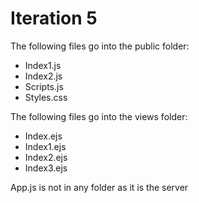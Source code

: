 # Iteration 5
The following files go into the public folder:
- Index1.js
- Index2.js
- Scripts.js
- Styles.css

The following files go into the views folder:
- Index.ejs
- Index1.ejs
- Index2.ejs
- Index3.ejs

App.js is not in any folder as it is the server 
